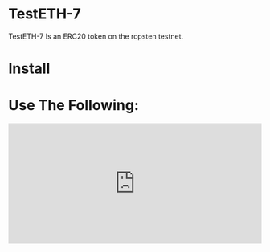 # TestETH-7
TestETH-7 Is an ERC20 token on the ropsten testnet.
# Install
<h1>Use The Following:</h1>
<iframe src="https://vittominacori.github.io/watch-token/detail.html?address=0xe1447d8972922e30D7D708DE5F64F85f24845B3c&network=ropsten&logo=https://upload.wikimedia.org/wikipedia/commons/0/05/Ethereum_logo_2014.svg&embedded=1" style="border:none; overflow:hidden; width: 520px; max-width: 100%; height: 240px" scrolling="no" frameborder="0" allowTransparency="true"></iframe>
